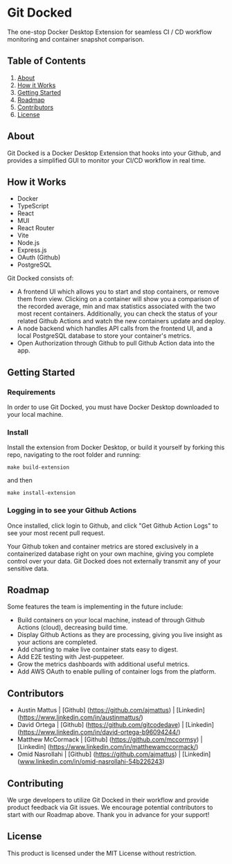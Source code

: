 # Git Docked

The one-stop Docker Desktop Extension for seamless CI / CD workflow monitoring and container snapshot comparison.

## Table of Contents
1. [About](#about)
2. [How it Works](#how-it-works)
3. [Getting Started](#getting-started)
4. [Roadmap](#roadmap)
5. [Contributors](#contributors)
6. [License](#license)

## About

Git Docked is a Docker Desktop Extension that hooks into your Github, and provides a simplified GUI to monitor your CI/CD workflow in real time.

## How it Works
- Docker
- TypeScript
- React
- MUI
- React Router
- Vite
- Node.js
- Express.js
- OAuth (Github)
- PostgreSQL

Git Docked consists of:

- A frontend UI which allows you to start and stop containers, or remove them from view. Clicking on a container will show you a comparison of the recorded average, min and max statistics associated with the two most recent containers. Additionally, you can check the status of your related Github Actions and watch the new containers update and deploy.
- A node backend which handles API calls from the frontend UI, and a local PostgreSQL database to store your container's metrics.
- Open Authorization through Github to pull Github Action data into the app.

## Getting Started

### Requirements

In order to use Git Docked, you must have Docker Desktop downloaded to your local machine.

### Install

Install the extension from Docker Desktop, or build it yourself by forking this repo, navigating to the root folder and running:
```console
make build-extension
```

and then

```console
make install-extension
```

### Logging in to see your Github Actions

Once installed, click login to Github, and click "Get Github Action Logs" to see your most recent pull request.

Your Github token and container metrics are stored exclusively in a containerized database right on your own machine, giving you complete control over your data. Git Docked does not externally transmit any of your sensitive data.

## Roadmap

Some features the team is implementing in the future include:

- Build containers on your local machine, instead of through Github Actions (cloud), decreasing build time.
- Display Github Actions as they are processing, giving you live insight as your actions are completed.
- Add charting to make live container stats easy to digest.
- Add E2E testing with Jest-puppeteer.
- Grow the metrics dashboards with additional useful metrics.
- Add AWS OAuth to enable pulling of container logs from the platform.

## Contributors
- Austin Mattus | [Github] (https://github.com/ajmattus) | [Linkedin] (https://www.linkedin.com/in/austinmattus/)
- David Ortega | [Github] (https://github.com/gitcodedave) | [Linkedin] (https://www.linkedin.com/in/david-ortega-b96094244/)
- Matthew McCormack | [Github] (https://github.com/mccormsy) | [Linkedin] (https://www.linkedin.com/in/matthewamccormack/)
- Omid Nasrollahi | [Github] (https://github.com/ajmattus) | [Linkedin] (www.linkedin.com/in/omid-nasrollahi-54b226243)

## Contributing

We urge developers to utilize Git Docked in their workflow and provide product feedback via Git issues. We encourage potential contributors to start with our Roadmap above. Thank you in advance for your support!

## License

This product is licensed under the MIT License without restriction.
